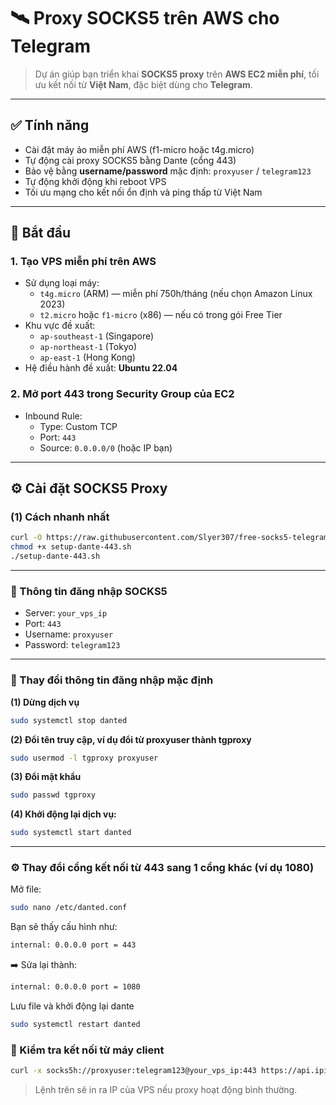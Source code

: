 # 🛰️ Proxy SOCKS5 trên AWS cho Telegram

> Dự án giúp bạn triển khai **SOCKS5 proxy** trên **AWS EC2 miễn phí**, tối ưu kết nối từ **Việt Nam**, đặc biệt dùng cho **Telegram**.

---

## ✅ Tính năng

- Cài đặt máy ảo miễn phí AWS (f1-micro hoặc t4g.micro)
- Tự động cài proxy SOCKS5 bằng Dante (cổng 443)
- Bảo vệ bằng **username/password** mặc định: `proxyuser` / `telegram123`
- Tự động khởi động khi reboot VPS
- Tối ưu mạng cho kết nối ổn định và ping thấp từ Việt Nam

---

## 🚀 Bắt đầu

### 1. Tạo VPS miễn phí trên AWS

- Sử dụng loại máy:
  - `t4g.micro` (ARM) — miễn phí 750h/tháng (nếu chọn Amazon Linux 2023)
  - `t2.micro` hoặc `f1-micro` (x86) — nếu có trong gói Free Tier
- Khu vực đề xuất:
  - `ap-southeast-1` (Singapore)
  - `ap-northeast-1` (Tokyo)
  - `ap-east-1` (Hong Kong)
- Hệ điều hành đề xuất: **Ubuntu 22.04**

### 2. Mở port 443 trong Security Group của EC2

- Inbound Rule:
  - Type: Custom TCP
  - Port: `443`
  - Source: `0.0.0.0/0` (hoặc IP bạn)

---

## ⚙️ Cài đặt SOCKS5 Proxy

### (1) **Cách nhanh nhất**

```bash
curl -O https://raw.githubusercontent.com/Slyer307/free-socks5-telegram-aws/main/setup-dante-443.sh
chmod +x setup-dante-443.sh
./setup-dante-443.sh
```

---

### 🔐 Thông tin đăng nhập SOCKS5

- Server: `your_vps_ip`
- Port: `443`
- Username: `proxyuser`
- Password: `telegram123`

---

### 🔐 Thay đổi thông tin đăng nhập mặc định

**(1) Dừng dịch vụ**

```bash
sudo systemctl stop danted
```

**(2) Đổi tên truy cập, ví dụ đổi từ proxyuser thành tgproxy**

```bash
sudo usermod -l tgproxy proxyuser
```

**(3) Đổi mật khẩu**

```bash
sudo passwd tgproxy
```

**(4) Khởi động lại dịch vụ:**

```bash
sudo systemctl start danted
```

---

### ⚙️ Thay đổi cổng kết nối từ 443 sang 1 cổng khác (ví dụ 1080)

Mở file:
```bash
sudo nano /etc/danted.conf
```

Bạn sẽ thấy cấu hình như:
```bash
internal: 0.0.0.0 port = 443
```
➡️ Sửa lại thành:
```bash
internal: 0.0.0.0 port = 1080
```

Lưu file và khởi động lại dante
```bash
sudo systemctl restart danted
```

### 🧪 Kiểm tra kết nối từ máy client

```bash
curl -x socks5h://proxyuser:telegram123@your_vps_ip:443 https://api.ipify.org
```

> Lệnh trên sẽ in ra IP của VPS nếu proxy hoạt động bình thường.

